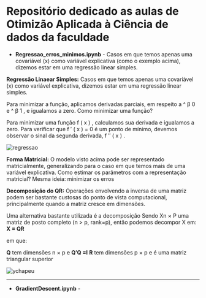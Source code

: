 # Repositório dedicado as aulas de Otimizão Aplicada à Ciência de dados da faculdade
- **Regressao_erros_minimos.ipynb** - Casos em que temos apenas uma covariável (x) como variável explicativa (como o exemplo acima), dizemos estar em uma regressão linear simples.

**Regressão Linaear Simples:**
Casos em que temos apenas uma covariável (x) como variável explicativa, dizemos estar em uma regressão linear simples.

Para minimizar a função, aplicamos derivadas parciais, em respeito a 
^
β
0
 e 
^
β
1
, e igualamos a zero. Como minimizar uma função?

Para minimizar uma função 
f
(
x
)
, calculamos sua derivada e igualamos a zero. Para verificar que 
f
′
(
x
)
= 0 é um ponto de mínimo, devemos observar o sinal da segunda derivada, 
f
′′
(
x
)
.

![regressao](https://github.com/ViniciusCantanhede/imagens/raw/90b1280e0d696e78cf83e969b76dfe92964f7e51/Captura%20de%20tela%202024-03-26%20213217.png)

**Forma Matricial:** 
O modelo visto acima pode ser representado matricialmente, generalizando para o caso em que temos mais de uma variável explicativa.
Como estimar os parâmetros com a representação matricial? Mesma ideia: minimizar os erros

**Decomposição do QR:**
Operações envolvendo a inversa de uma matriz podem ser bastante custosas do ponto de vista computacional, principalmente quando a matriz cresce em dimensões. 

Uma alternativa bastante utilizada é a decomposição Sendo Xn × P uma matriz de posto completo (n > p, rank=p), então podemos decompor X em:
 **X = QR** 

 em que:

**Q** tem dimensões n × p e **Q′Q =I**
**R** tem dimensões p × p e é uma matriz triangular superior


![ychapeu](https://github.com/ViniciusCantanhede/imagens/raw/ab0034094d12f27c3bfda8e6a2ca4bdeedd834c2/ychapeu.png)

----------------------------------------------------------------------------------
- **GradientDescent.ipynb** - 
  
